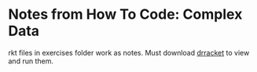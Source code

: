 # Notes from How To Code: Complex Data

rkt files in exercises folder work as notes. Must download [drracket](http://racket-lang.org/download/) to view and run them.

